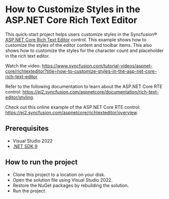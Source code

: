# How to Customize Styles in the ASP.NET Core Rich Text Editor

This quick-start project helps users customize styles in the Syncfusion® [ASP.NET Core Rich Text Editor]( https://www.syncfusion.com/aspnet-core-ui-controls/wysiwyg-rich-text-editor?utm_source=github&utm_medium=listing&utm_campaign=tutorial-videos-aspnetcore-rte-stylecustomization) control. This example shows how to customize the styles of the editor content and toolbar items. This also shows how to customize the styles for the character count and placeholder in the rich text editor.

Watch the video: https://www.syncfusion.com/tutorial-videos/aspnet-core/richtexteditor?title=how-to-customize-styles-in-the-asp-net-core-rich-text-editor

Refer to the following documentation to learn about the ASP.NET Core RTE control: https://ej2.syncfusion.com/aspnetcore/documentation/rich-text-editor/styling.

Check out this online example of the ASP.NET Core RTE control: https://ej2.syncfusion.com/aspnetcore/richtexteditor/overview.

## Prerequisites

* Visual Studio 2022
* [.NET SDK 9]( https://dotnet.microsoft.com/en-us/download)

## How to run the project

* Clone this project to a location on your disk.
* Open the solution file using Visual Studio 2022.
* Restore the NuGet packages by rebuilding the solution.
* Run the project.



